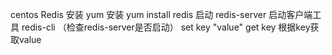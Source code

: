 centos Redis 安装
yum 安装 yum install redis
启动 redis-server
启动客户端工具 redis-cli （检查redis-server是否启动）
set key "value"
get key	根据key获取value
